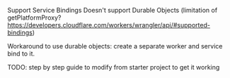 Support Service Bindings
Doesn't support Durable Objects (limitation of getPlatformProxy? https://developers.cloudflare.com/workers/wrangler/api/#supported-bindings)

Workaround to use durable objects: create a separate worker and service bind to it.

TODO: step by step guide to modify from starter project to get it working
